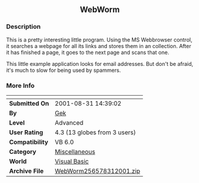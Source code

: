 ﻿<div align="center">

## WebWorm


</div>

### Description

This is a pretty interesting little program. Using the MS Webbrowser control, it searches a webpage for all its links and stores them in an collection. After it has finished a page, it goes to the next page and scans that one.

This little example application looks for email addresses. But don't be afraid, it's much to slow for being used by spammers.
 
### More Info
 


<span>             |<span>
---                |---
**Submitted On**   |2001-08-31 14:39:02
**By**             |[Gek](https://github.com/Planet-Source-Code/PSCIndex/blob/master/ByAuthor/gek.md)
**Level**          |Advanced
**User Rating**    |4.3 (13 globes from 3 users)
**Compatibility**  |VB 6\.0
**Category**       |[Miscellaneous](https://github.com/Planet-Source-Code/PSCIndex/blob/master/ByCategory/miscellaneous__1-1.md)
**World**          |[Visual Basic](https://github.com/Planet-Source-Code/PSCIndex/blob/master/ByWorld/visual-basic.md)
**Archive File**   |[WebWorm256578312001\.zip](https://github.com/Planet-Source-Code/gek-webworm__1-26832/archive/master.zip)








